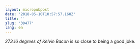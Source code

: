 ```yaml
---
layout: micropubpost
date: '2018-05-10T10:57:57.160Z'
title: ''
slug: '39477'
lang: en
---
```

*273.16 degrees of Kelvin Bacon* is so close to being a good joke.
